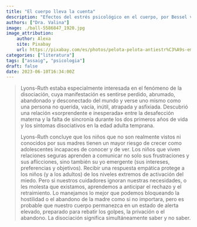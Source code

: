 ```yaml
---
title: "El cuerpo lleva la cuenta"
description: "Efectos del estrés psicológico en el cuerpo, por Bessel van der Kolk."
authors: ["Dra. Valina"]
image: ./ball-5586847_1920.jpg
image_attribution:
    author: Alexa
    site: Pixabay
    url: https://pixabay.com/es/photos/pelota-pelota-antiestr%C3%A9s-emoci%C3%B3n-5586847/
categories: ["literatura"]
tags: ["assaig", "psicologia"]
draft: false
date: 2023-06-10T16:34:00Z
---
```


> Lyons-Ruth estaba especialmente interesada en el fenómeno de la disociación, cuya manifestación es sentirse perdido, abrumado, abandonado y desconectado del mundo y verse uno mismo como una persona no querida, vacía, inútil, atrapada y asfixiada. Descubrió una relación «sorprendente e inesperada» entre la desafección materna y la falta de sincronía durante los dos primeros años de vida y los síntomas disociativos en la edad adulta temprana.<p>
Lyons-Ruth concluye que los niños que no son realmente vistos ni conocidos por sus madres tienen un mayor riesgo de crecer como adolescentes incapaces de conocer y de ver. Los niños que viven relaciones seguras aprenden a comunicar no solo sus frustraciones y sus aflicciones, sino también su yo emergente (sus intereses, preferencias y objetivos). Recibir una respuesta empática protege a los niños (y a los adultos) de los niveles extremos de activación del miedo. Pero si nuestros cuidadores ignoran nuestras necesidades, o les molesta que existamos, aprendemos a anticipar el rechazo y el retraimiento. Lo manejamos lo mejor que podemos bloqueando la hostilidad o el abandono de la madre como si no importara, pero es probable que nuestro cuerpo permanezca en un estado de alerta elevado, preparado para rebatir los golpes, la privación o el abandono. La disociación significa simultáneamente saber y no saber.
